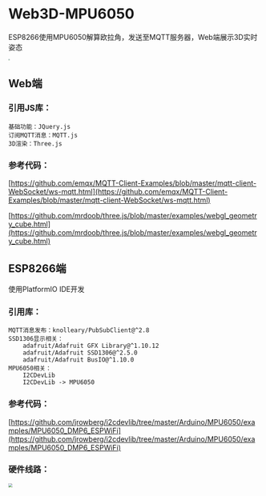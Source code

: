 # Web3D-MPU6050
ESP8266使用MPU6050解算欧拉角，发送至MQTT服务器，Web端展示3D实时姿态

<img src="https://cdn.jsdelivr.net/gh/bochili/cdn3/202201112103038.jpg" style="zoom:20%;" />

## Web端

### 引用JS库：

```
基础功能：JQuery.js
订阅MQTT消息：MQTT.js
3D渲染：Three.js
```

### 参考代码：

[https://github.com/emqx/MQTT-Client-Examples/blob/master/mqtt-client-WebSocket/ws-mqtt.html](https://github.com/emqx/MQTT-Client-Examples/blob/master/mqtt-client-WebSocket/ws-mqtt.html)

[https://github.com/mrdoob/three.js/blob/master/examples/webgl_geometry_cube.html](https://github.com/mrdoob/three.js/blob/master/examples/webgl_geometry_cube.html)

## ESP8266端

使用PlatformIO IDE开发

### 引用库：

```
MQTT消息发布：knolleary/PubSubClient@^2.8
SSD1306显示相关：
	adafruit/Adafruit GFX Library@^1.10.12
	adafruit/Adafruit SSD1306@^2.5.0
	adafruit/Adafruit BusIO@^1.10.0
MPU6050相关：
	I2CDevLib
	I2CDevLib -> MPU6050
```

### 参考代码：

[https://github.com/jrowberg/i2cdevlib/tree/master/Arduino/MPU6050/examples/MPU6050_DMP6_ESPWiFi](https://github.com/jrowberg/i2cdevlib/tree/master/Arduino/MPU6050/examples/MPU6050_DMP6_ESPWiFi)

### 硬件线路：

<img src="https://cdn.jsdelivr.net/gh/bochili/cdn3/202201112047676.png" style="zoom:50%;" />
